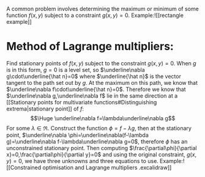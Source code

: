 A common problem involves determining the maximum or minimum of some function $f(x,y)$ subject to a constraint $g(x,y)=0$. Example:![[rectangle example]]
# Method of Lagrange multipliers:

Find stationary points of $f(x,y)$ subject to the constraint $g(x,y)=0$. When $g$ is in this form, $g=0$ is a level set, so $\underline\nabla g\cdot\underline{\hat n}=0$ where $\underline{\hat n}$ is the vector tangent to the path set out by $g$. At the maximum on this path, we know that $\underline\nabla f\cdot\underline{\hat n}=0$. Therefore we know that $\underline\nabla g,\underline\nabla f$ lie in the same direction at a [[Stationary points for multivariate functions#Distinguishing extrema|stationary point]] of $f$:$$\Huge \underline\nabla f=\lambda\underline\nabla g$$For some $\lambda\in\Re$. Construct the function $\phi=f-\lambda g$, then at the stationary point, $\underline\nabla \phi=\underline\nabla(f-\lambda g)=\underline\nabla f-\lambda\underline\nabla g=0$, therefore $\phi$ has an unconstrained stationary point. Then computing $\frac{\partial\phi}{\partial x}=0,\frac{\partial\phi}{\partial y}=0$ and using the original constraint, $g(x,y)=0$, we have three unknowns and three equations to use. Example:![[Constrained optimisation and Lagrange multipliers .excalidraw]]